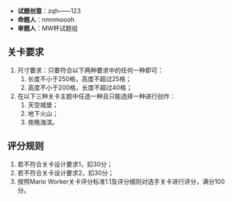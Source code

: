 - **试题创意**：zqh——123
- **命题人**：nmnmoooh
- **审题人**：MW杯试题组

## 关卡要求

1. 尺寸要求：只要符合以下两种要求中的任何一种即可：
    1. 长度不小于250格，高度不超过25格；
    2. 高度不小于200格，长度不超过40格；
2. 在以下三种关卡主题中任选一种且只能选择一种进行创作：
    1. 天空城堡；
    2. 地下火山；
    3. 夜晚海滨。

## 评分规则

1. 若不符合关卡设计要求1，扣30分；
2. 若不符合关卡设计要求2，扣30分；
3. 按照Mario Worker关卡评分标准1.1及评分细则对选手关卡进行评分，满分100分。